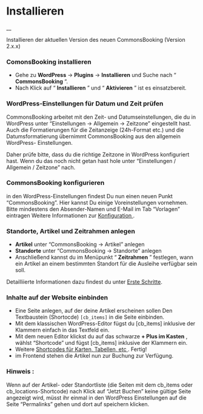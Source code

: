 #  Installieren

__

Installieren der aktuellen Version des neuen CommonsBooking (Version 2.x.x)

###  ComonsBooking installieren

  * Gehe zu **WordPress** -> **Plugins** -> **Installieren** und Suche nach “ **CommonsBooking** “.
  * Nach Klick auf “ **Installieren** ” und “ **Aktivieren** ” ist es einsatzbereit.

###  WordPress-Einstellungen für Datum und Zeit prüfen

CommonsBooking arbeitet mit den Zeit- und Datumseinstellungen, die du in
WordPress unter “Einstellungen -> Allgemein -> Zeitzone” eingestellt hast.
Auch die Formatierungen für die Zeitanzeige (24h-Format etc.) und die
Datumsformatierung übernimmt CommonsBooking aus den allgemein WordPress-
Einstellungen.

Daher prüfe bitte, dass du die richtige Zeitzone in WordPress konfiguriert
hast. Wenn du das noch nicht getan hast hole unter “Einstellungen / Allgemein
/ Zeitzone” nach.

###  CommonsBooking konfigurieren

in den WordPress-Einstellungen findest Du nun einen neuen Punkt
“CommonsBooking”. Hier kannst Du einige Voreinstellungen vornehmen.  Bitte
mindestens den Absender-Namen und E-Mail im Tab “Vorlagen” eintragen  Weitere
Informationen zur [ Konfiguration ](/dokumentation/einstellungen-2) .

###  Standorte, Artikel und Zeitrahmen anlegen

  * **Artikel** unter “CommonsBooking -> Artikel” anlegen
  * **Standorte** unter “CommonsBooking -> Standorte” anlegen
  * Anschließend kannst du im Menüpunkt “ **Zeitrahmen** ” festlegen, wann ein Artikel an einem bestimmten Standort für die Ausleihe verfügbar sein soll.

Detailliierte Informationen dazu findest du unter [Erste Schritte](/dokumentation/erste-schritte).

###  Inhalte auf der Website einbinden

  * Eine Seite anlegen, auf der deine Artikel erscheinen sollen Den Textbaustein (Shortocde) ` [cb_items] ` in die Seite einbinden.
  * Mit dem klassischen WordPress-Editor fügst du [cb_items] inklusive der Klammern einfach in das Textfeld ein.
  * Mit dem neuen Editor klickst du auf das schwarze **\+ Plus im Kasten** , wählst “Shortcode” und fügst [cb_items] inklusive der Klammern ein.
  * Weitere [ Shortcodes für Karten, Tabellen, etc ](/dokumentation/einstellungen/shortcodes) . Fertig!
  * im Frontend stehen die Artikel nun zur Buchung zur Verfügung.

###  **Hinweis** :

Wenn auf der Artikel- oder Standortliste (die Seiten mit dem cb_items oder
cb_locations-Shortcode) nach Klick auf “Jetzt Buchen” keine gültige Seite
angezeigt wird, müsst ihr einmal in den WordPress Einstellungen auf die Seite
“Permalinks” gehen und dort auf speichern klicken.

